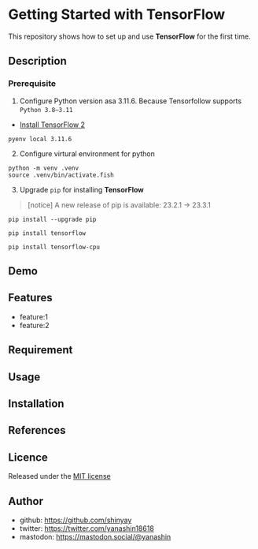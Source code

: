 # Getting Started with TensorFlow

This repository shows how to set up and use **TensorFlow** for the first time.

## Description

### Prerequisite

1. Configure Python version asa 3.11.6. Because Tensorfollow supports `Python 3.8–3.11`

- [Install TensorFlow 2](https://www.tensorflow.org/install)

```shell
pyenv local 3.11.6
```

2. Configure virtural environment for python

```shell
python -m venv .venv
source .venv/bin/activate.fish
```

3. Upgrade `pip` for installing **TensorFlow**

> [notice] A new release of pip is available: 23.2.1 -> 23.3.1

```shell
pip install --upgrade pip
```

```shell
pip install tensorflow
```

```shell
pip install tensorflow-cpu
```

## Demo

## Features

- feature:1
- feature:2

## Requirement

## Usage

## Installation

## References

## Licence

Released under the [MIT license](https://gist.githubusercontent.com/shinyay/56e54ee4c0e22db8211e05e70a63247e/raw/34c6fdd50d54aa8e23560c296424aeb61599aa71/LICENSE)

## Author

- github: <https://github.com/shinyay>
- twitter: <https://twitter.com/yanashin18618>
- mastodon: <https://mastodon.social/@yanashin>
